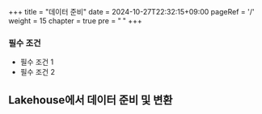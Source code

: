 +++
title = "데이터 준비"
date = 2024-10-27T22:32:15+09:00
pageRef = '/'
weight = 15
chapter = true
pre = "<b> </b>"
+++

### 필수 조건

* 필수 조건 1
* 필수 조건 2


## Lakehouse에서 데이터 준비 및 변환
